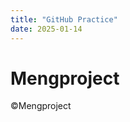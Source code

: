 ```yaml
---
title: "GitHub Practice"
date: 2025-01-14
---
```

<h1>Mengproject</h1>
<footer>©Mengproject</footer>
